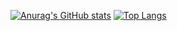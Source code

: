 [![Anurag's GitHub stats](https://github-readme-stats.vercel.app/api?username=ericdennis7&show_icons&theme=github_dark)](https://github.com/anuraghazra/github-readme-stats)
[![Top Langs](https://github-readme-stats.vercel.app/api/top-langs/?username=ericdennis7&theme=github_dark)](https://github.com/anuraghazra/github-readme-stats)
